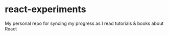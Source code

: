# react-experiments
My personal repo for syncing my progress as I read tutorials &amp; books about React
